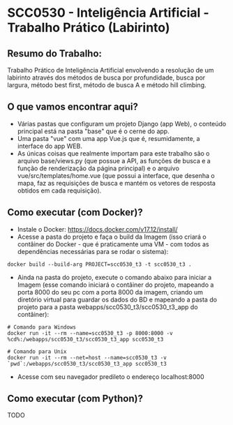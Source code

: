 # SCC0530 - Inteligência Artificial - Trabalho Prático (Labirinto)

## Resumo do Trabalho:

Trabalho Prático de Inteligência Artificial envolvendo a resolução de um labirinto através dos métodos de busca por profundidade, busca por largura, método best first, método de busca A e método hill climbing.

## O que vamos encontrar aqui?
- Várias pastas que configuram um projeto Django (app Web), o conteúdo principal está na pasta "base" que é o cerne do app.
- Uma pasta "vue" com uma app Vue.js que é, resumidamente, a interface do app WEB.
- As únicas coisas que realmente importam para este trabalho são o arquivo base/views.py (que possue a API, as funções de busca e a função de renderização da página principal) e o arquivo vue/src/templates/home.vue (que possui a interface, que desenha o mapa, faz as requisições de busca e mantém os vetores de resposta obtidos em cada requisição).

## Como executar (com Docker)?
- Instale o Docker: https://docs.docker.com/v17.12/install/
- Acesse a pasta do projeto e faça o build da Imagem (isso criará o contâiner do Docker - que é praticamente uma VM - com todos as dependências necessárias para se rodar o sistema):
```
docker build --build-arg PROJECT=scc0530_t3 -t scc0530_t3 .
```
- Ainda na pasta do projeto, execute o comando abaixo para iniciar a Imagem (esse comando iniciará o contâiner do projeto, mapeando a porta 8000 do seu pc com a porta 8000 da imagem, criando um diretório virtual para guardar os dados do BD e mapeando a pasta do projeto para a pasta webapps/scc0530_t3/scc0530_t3_app do contâiner):
```
# Comando para Windows
docker run -it --rm --name=scc0530_t3 -p 8000:8000 -v %cd%:/webapps/scc0530_t3/scc0530_t3_app scc0530_t3

# Comando para Unix
docker run -it --rm --net=host --name=scc0530_t3 -v `pwd`:/webapps/scc0530_t3/scc0530_t3_app scc0530_t3
```
- Acesse com seu navegador predileto o endereço localhost:8000

## Como executar (com Python)?
TODO
